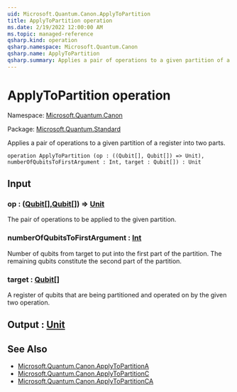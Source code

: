 ```yaml
---
uid: Microsoft.Quantum.Canon.ApplyToPartition
title: ApplyToPartition operation
ms.date: 2/19/2022 12:00:00 AM
ms.topic: managed-reference
qsharp.kind: operation
qsharp.namespace: Microsoft.Quantum.Canon
qsharp.name: ApplyToPartition
qsharp.summary: Applies a pair of operations to a given partition of a register into two parts.
---
```


# ApplyToPartition operation

Namespace: [Microsoft.Quantum.Canon](xref:Microsoft.Quantum.Canon)

Package: [Microsoft.Quantum.Standard](https://nuget.org/packages/Microsoft.Quantum.Standard)


Applies a pair of operations to a given partition of a register into two parts.

```qsharp
operation ApplyToPartition (op : ((Qubit[], Qubit[]) => Unit), numberOfQubitsToFirstArgument : Int, target : Qubit[]) : Unit
```


## Input

### op : ([Qubit](xref:microsoft.quantum.qsharp.valueliterals#qubit-literals)[],[Qubit](xref:microsoft.quantum.qsharp.valueliterals#qubit-literals)[]) => [Unit](xref:microsoft.quantum.qsharp.valueliterals#unit-literal) 

The pair of operations to be applied to the given partition.


### numberOfQubitsToFirstArgument : [Int](xref:microsoft.quantum.qsharp.valueliterals#int-literals)

Number of qubits from target to put into the first part of the partition.The remaining qubits constitute the second part of the partition.


### target : [Qubit](xref:microsoft.quantum.qsharp.valueliterals#qubit-literals)[]

A register of qubits that are being partitioned and operated on by thegiven two operation.



## Output : [Unit](xref:microsoft.quantum.qsharp.valueliterals#unit-literal)



## See Also

- [Microsoft.Quantum.Canon.ApplyToPartitionA](xref:Microsoft.Quantum.Canon.ApplyToPartitionA)
- [Microsoft.Quantum.Canon.ApplyToPartitionC](xref:Microsoft.Quantum.Canon.ApplyToPartitionC)
- [Microsoft.Quantum.Canon.ApplyToPartitionCA](xref:Microsoft.Quantum.Canon.ApplyToPartitionCA)